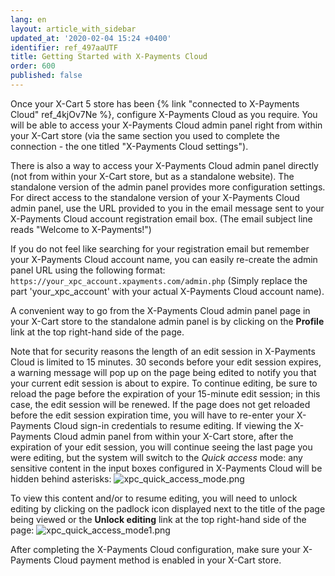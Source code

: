 ```yaml
---
lang: en
layout: article_with_sidebar
updated_at: '2020-02-04 15:24 +0400'
identifier: ref_497aaUTF
title: Getting Started with X-Payments Cloud
order: 600
published: false
---
```

Once your X-Cart 5 store has been {% link "connected to X-Payments Cloud" ref_4kjOv7Ne %}, configure X-Payments Cloud as you require. You will be able to access your X-Payments Cloud admin panel right from within your X-Cart store (via the same section you used to complete the connection - the one titled "X-Payments Cloud settings"). 

There is also a way to access your X-Payments Cloud admin panel directly (not from within your X-Cart store, but as a standalone website). The standalone version of the admin panel provides more configuration settings. For direct access to the standalone version of your X-Payments Cloud admin panel, use the URL provided to you in the email message sent to your X-Payments Cloud account registration email box. (The email subject line reads "Welcome to X-Payments!")

If you do not feel like searching for your registration email but remember your X-Payments Cloud account name, you can easily re-create the admin panel URL using the following format:
`https://your_xpc_account.xpayments.com/admin.php`
(Simply replace the part 'your_xpc_account' with your actual X-Payments Cloud account name). 

A convenient way to go from the X-Payments Cloud admin panel page in your X-Cart store to the standalone admin panel is by clicking on the **Profile** link at the top right-hand side of the page.

Note that for security reasons the length of an edit session in X-Payments Cloud is limited to 15 minutes. 30 seconds before your edit session expires, a warning message will pop up on the page being edited to notify you that your current edit session is about to expire. To continue editing, be sure to reload the page before the expiration of your 15-minute edit session; in this case, the edit session will be renewed. If the page does not get reloaded before the edit session expiration time, you will have to re-enter your X-Payments Cloud sign-in credentials to resume editing. If viewing the X-Payments Cloud admin panel from within your X-Cart store, after the expiration of your edit session, you will continue seeing the last page you were editing, but the system will switch to the *Quick access* mode: any sensitive content in the input boxes configured in X-Payments Cloud will be hidden behind asterisks:
![xpc_quick_access_mode.png]({{site.baseurl}}/attachments/ref_729XUzDQ/xpc_quick_access_mode.png)

To view this content and/or to resume editing, you will need to unlock editing by clicking on the padlock icon displayed next to the title of the page being viewed or the **Unlock editing** link at the top right-hand side of the page:
![xpc_quick_access_mode1.png]({{site.baseurl}}/attachments/ref_729XUzDQ/xpc_quick_access_mode1.png)

After completing the X-Payments Cloud configuration, make sure your X-Payments Cloud payment method is enabled in your X-Cart store.

